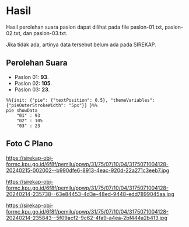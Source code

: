 # Hasil

Hasil perolehan suara paslon dapat dilihat pada file paslon-01.txt, paslon-02.txt, dan paslon-03.txt.

Jika tidak ada, artinya data tersebut belum ada pada SIREKAP.

## Perolehan Suara

 * Paslon 01: **93**.
 * Paslon 02: **105**.
 * Paslon 03: **23**.

```mermaid
%%{init: {"pie": {"textPosition": 0.5}, "themeVariables": {"pieOuterStrokeWidth": "5px"}} }%%
pie showData
    "01" : 93
    "02" : 105
    "03" : 23
```
## Foto C Plano

https://sirekap-obj-formc.kpu.go.id/6f8f/pemilu/ppwp/31/75/07/10/04/3175071004128-20240215-002002--b990dfe6-8913-4eac-920d-22a271c3eeb7.jpg

https://sirekap-obj-formc.kpu.go.id/6f8f/pemilu/ppwp/31/75/07/10/04/3175071004128-20240214-235738--63e84453-4d3e-48ed-9448-edd7899045aa.jpg

https://sirekap-obj-formc.kpu.go.id/6f8f/pemilu/ppwp/31/75/07/10/04/3175071004128-20240214-235843--5f09acf2-9c62-4fa9-a4ea-2bf444a2b413.jpg
